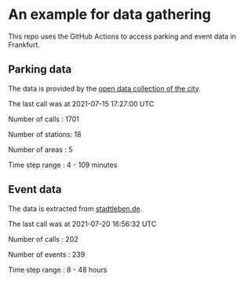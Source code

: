 # An example for data gathering

This repo uses the GitHub Actions to access parking and event data in Frankfurt.

## Parking data
The data is provided by the [open data collection of the city](https://www.offenedaten.frankfurt.de/).

The last call was at 2021-07-15 17:27:00 UTC

Number of calls   : 1701

Number of stations:   18

Number of areas   :    5

Time step range   :    4 -  109 minutes


## Event data
The data is extracted from [stadtleben.de](https://stadtleben.de/frankfurt/).

The last call was at 2021-07-20 16:56:32 UTC

Number of calls   : 202

Number of events  : 239

Time step range   :   8 -  48 hours


